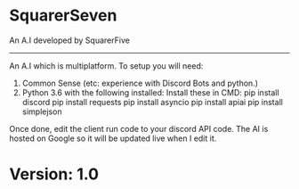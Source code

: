 # SquarerSeven
An A.I developed by SquarerFive

--------------------------------------
An A.I which is multiplatform.
To setup you will need:
1. Common Sense (etc: experience with Discord Bots and python.)
2. Python 3.6 with the following installed:
   Install these in CMD:
   pip install discord
   pip install requests
   pip install asyncio
   pip install apiai
   pip install simplejson
   
   
Once done, edit the client run code to your discord API code.
The AI is hosted on Google so it will be updated live when I edit it.

# Version: 1.0
